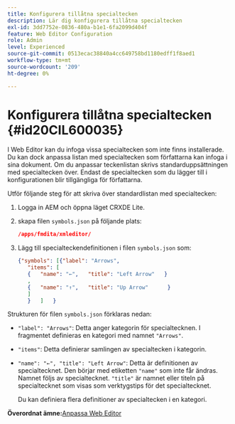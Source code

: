 ```yaml
---
title: Konfigurera tillåtna specialtecken
description: Lär dig konfigurera tillåtna specialtecken
exl-id: 3dd7752e-0836-480a-b1e1-6fa2099d404f
feature: Web Editor Configuration
role: Admin
level: Experienced
source-git-commit: 0513ecac38840a4cc649758bd1180edff1f8aed1
workflow-type: tm+mt
source-wordcount: '209'
ht-degree: 0%

---
```


# Konfigurera tillåtna specialtecken {#id20CIL600035}

I Web Editor kan du infoga vissa specialtecken som inte finns installerade. Du kan dock anpassa listan med specialtecken som författarna kan infoga i sina dokument. Om du anpassar teckenlistan skrivs standarduppsättningen med specialtecken över. Endast de specialtecken som du lägger till i konfigurationen blir tillgängliga för författarna.

Utför följande steg för att skriva över standardlistan med specialtecken:

1. Logga in AEM och öppna läget CRXDE Lite.

1. skapa filen `symbols.json` på följande plats:

   ```json
   /apps/fmdita/xmleditor/
   ```

1. Lägg till specialteckendefinitionen i filen `symbols.json` som:

   ```json
   {"symbols": [{"label": "Arrows",
      "items": [
      {   "name": "←",   "title": "Left Arrow"   } 
      ,   
      {   "name": "↑",   "title": "Up Arrow"      } 
      ]   
      }   ]   }
   ```


Strukturen för filen `symbols.json` förklaras nedan:

- `"label": "Arrows"`: Detta anger kategorin för specialtecknen. I fragmentet definieras en kategori med namnet `"Arrows"`.
- `"items"`: Detta definierar samlingen av specialtecken i kategorin.
- `"name": "←", "title": "Left Arrow"`: Detta är definitionen av specialtecknet. Den börjar med etiketten `"name"` som inte får ändras. Namnet följs av specialtecknet. `"title"` är namnet eller titeln på specialtecknet som visas som verktygstips för det specialtecknet.

  Du kan definiera flera definitioner av specialtecken i en kategori.


**Överordnat ämne:**&#x200B;[ Anpassa Web Editor](conf-web-editor.md)

